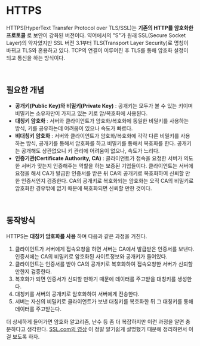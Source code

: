 # HTTPS

HTTPS(HyperText Transfer Protocol over TLS/SSL)는 **기존의 HTTP를 암호화한 프로토콜** 로 보안이 강화된 버전이다. 약어에서의 "S"가 원래 SSL(Secure Socket Layer)의 약자였지만 SSL 버전 3.1부터 TLS(Transport Layer Security)로 명칭이 바뀌고 TLS와 혼용하고 있다. TCP의 연결이 이루어진 후 TLS를 통해 암호화 설정이 되고 통신을 하는 방식이다.

<br>

## 필요한 개념

* **공개키(Public Key)와 비밀키(Private Key)** : 공개키는 모두가 볼 수 있는 키이며 비밀키는 소유자만이 가지고 있는 키로 암/복호화에 사용된다.
* **대칭키 암호화** : 서버와 클라이언트가 암호화/복호화에 동일한 비밀키를 사용하는 방식, 키를 공유하는데 어려움이 있으나 속도가 빠르다.
* **비대칭키 암호화** : 서버와 클라이언트가 암호화/복호화에 각각 다른 비밀키를 사용하는 방식, 공개키를 통해서 암호화를 하고 비밀키를 통해서 복호화를 한다.  공개키는 공개해도 상관없으니 키 관리에 어려움이 없으나, 속도가 느리다.
* **인증기관(Certificate Authority, CA)** : 클라이언트가 접속을 요청한 서버가 의도한 서버가 맞는지 인증해주는 역할을 하는 보증된 기업들이다. 클라이언트는 서버에 요청을 해서 CA가 발급한 인증서를 받은 뒤 CA의 공개키로 복호화하여 신뢰할 만한 인증서인지 검증한다. CA의 공개키로 복호화되는 암호화는 오직 CA의 비밀키로 암호화한 경우밖에 없기 때문에 복호화되면 신뢰할 만한 것이다.

<br>

## 동작방식

HTTPS는 **대칭키 암호화를 사용** 하며 다음과 같은 과정을 거친다.

1. 클라이언트가 서버에게 접속요청을 하면 서버는 CA에서 발급받은 인증서를 보낸다. 인증서에는 CA의 비밀키로 암호화된 사이트정보와 공개키가 들어있다.
2. 클라이언트는 인증서를 받아 CA의 공개키로 복호화하여 접속요청한 서버가 신뢰할만한지 검증한다.
3. 복호화가 되면 인증서가 신뢰할 만하기 때문에 데이터를 주고받을 대칭키를 생성한다.
4. 대칭키를 서버의 공개키로 암호화하여 서버에게 전송한다.
5. 서버는 자신의 비밀키로 클라이언트가 보낸 대칭키를 복호화한 뒤 그 대칭키를 통해 데이터를 주고받는다.

더 상세하게 들어가면 암호화 알고리즘, 난수 등 좀 더 복잡하지만 이런 과정을 알면 충분하다고 생각한다. [SSL.com의 영상](https://vimeo.com/135666049) 이 정말 알기쉽게 설명했기 때문에 정리하면서 이걸 보도록 하자.

<br>